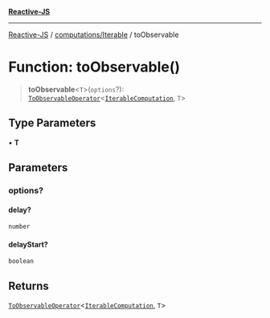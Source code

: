 [**Reactive-JS**](../../../README.md)

***

[Reactive-JS](../../../README.md) / [computations/Iterable](../README.md) / toObservable

# Function: toObservable()

> **toObservable**\<`T`\>(`options`?): [`ToObservableOperator`](../../type-aliases/ToObservableOperator.md)\<[`IterableComputation`](../interfaces/IterableComputation.md), `T`\>

## Type Parameters

• **T**

## Parameters

### options?

#### delay?

`number`

#### delayStart?

`boolean`

## Returns

[`ToObservableOperator`](../../type-aliases/ToObservableOperator.md)\<[`IterableComputation`](../interfaces/IterableComputation.md), `T`\>
